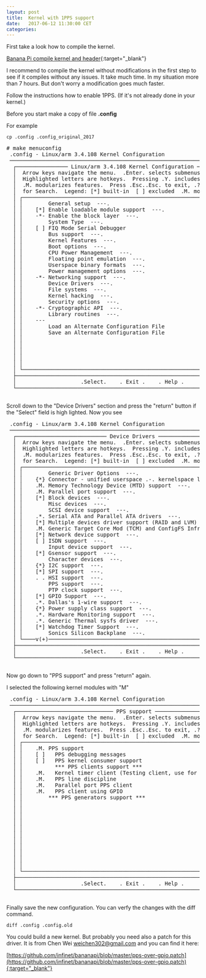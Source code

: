 ```yaml
---
layout: post
title:  Kernel with 1PPS support
date:   2017-06-12 11:30:00 CET
categories:
---
```


First take a look how to compile the kernel.

[Banana Pi compile kernel and header](/2016/01/01/bananapi-compile-kernel.html){:target="_blank"}


I recommend to compile the kernel without modifications in the first step to see if it compiles without any issues. It take much time. In my situation more than 7 hours. But don't worry a modification goes much faster.

Follow the instructions how to enable 1PPS. (If it's not already done in your kernel.)

Before you start make a copy of file <b>.config</b>

For example

    cp .config .config_original_2017

<pre>
# make menuconfig
 .config - Linux/arm 3.4.108 Kernel Configuration
 ──────────────────────────────────────────────────────────────────────────────
  ┌──────────────── Linux/arm 3.4.108 Kernel Configuration ─────────────────┐
  │  Arrow keys navigate the menu.  .Enter. selects submenus ---..          │  
  │  Highlighted letters are hotkeys.  Pressing .Y. includes, .N. excludes, │  
  │  .M. modularizes features.  Press .Esc..Esc. to exit, .?. for Help,     │  
  │  for Search.  Legend: [*] built-in  [ ] excluded  .M. module  . .       │  
  │ ┌─────────────────────────────────────────────────────────────────────┐ │  
  │ │        General setup  ---.                                          │ │  
  │ │    [*] Enable loadable module support  ---.                         │ │  
  │ │    -*- Enable the block layer  ---.                                 │ │  
  │ │        System Type  ---.                                            │ │  
  │ │    [ ] FIQ Mode Serial Debugger                                     │ │  
  │ │        Bus support  ---.                                            │ │  
  │ │        Kernel Features  ---.                                        │ │  
  │ │        Boot options  ---.                                           │ │  
  │ │        CPU Power Management  ---.                                   │ │  
  │ │        Floating point emulation  ---.                               │ │  
  │ │        Userspace binary formats  ---.                               │ │  
  │ │        Power management options  ---.                               │ │  
  │ │    -*- Networking support  ---.                                     │ │  
  │ │        Device Drivers  ---.                                         │ │  
  │ │        File systems  ---.                                           │ │  
  │ │        Kernel hacking  ---.                                         │ │  
  │ │        Security options  ---.                                       │ │  
  │ │    -*- Cryptographic API  ---.                                      │ │  
  │ │        Library routines  ---.                                       │ │  
  │ │    ---                                                              │ │  
  │ │        Load an Alternate Configuration File                         │ │  
  │ │        Save an Alternate Configuration File                         │ │  
  │ │                                                                     │ │  
  │ │                                                                     │ │  
  │ │                                                                     │ │  
  │ │                                                                     │ │  
  │ │                                                                     │ │  
  │ └─────────────────────────────────────────────────────────────────────┘ │  
  ├─────────────────────────────────────────────────────────────────────────┤  
  │                    .Select.    . Exit .    . Help .                     │  
  └─────────────────────────────────────────────────────────────────────────┘  

</pre>

Scroll down to the "Device Drivers" section and press the "return" button if the "Select" field is high lighted. Now you see

<pre>
 .config - Linux/arm 3.4.108 Kernel Configuration
 ──────────────────────────────────────────────────────────────────────────────
  ┌──────────────────────────── Device Drivers ─────────────────────────────┐
  │  Arrow keys navigate the menu.  .Enter. selects submenus ---..          │  
  │  Highlighted letters are hotkeys.  Pressing .Y. includes, .N. excludes, │  
  │  .M. modularizes features.  Press .Esc..Esc. to exit, .?. for Help, ./. │  
  │  for Search.  Legend: [*] built-in  [ ] excluded  .M. module  . .       │  
  │ ┌─────────────────────────────────────────────────────────────────────┐ │  
  │ │        Generic Driver Options  ---.                                 │ │  
  │ │    {*} Connector - unified userspace .-. kernelspace linker  ---.   │ │  
  │ │    .M. Memory Technology Device (MTD) support  ---.                 │ │  
  │ │    .M. Parallel port support  ---.                                  │ │  
  │ │    [*] Block devices  ---.                                          │ │  
  │ │        Misc devices  ---.                                           │ │  
  │ │        SCSI device support  ---.                                    │ │  
  │ │    .*. Serial ATA and Parallel ATA drivers  ---.                    │ │  
  │ │    [*] Multiple devices driver support (RAID and LVM)  ---.         │ │  
  │ │    .M. Generic Target Core Mod (TCM) and ConfigFS Infrastructure  --│ │  
  │ │    [*] Network device support  ---.                                 │ │  
  │ │    [ ] ISDN support  ---.                                           │ │  
  │ │        Input device support  ---.                                   │ │  
  │ │    [*] Gsensor support  ---.                                        │ │  
  │ │        Character devices  ---.                                      │ │  
  │ │    {*} I2C support  ---.                                            │ │  
  │ │    [*] SPI support  ---.                                            │ │  
  │ │    . . HSI support  ---.                                            │ │  
  │ │        PPS support  ---.                                            │ │  
  │ │        PTP clock support  ---.                                      │ │  
  │ │    [*] GPIO Support  ---.                                           │ │  
  │ │    .*. Dallas's 1-wire support  ---.                                │ │  
  │ │    {*} Power supply class support  ---.                             │ │  
  │ │    .*. Hardware Monitoring support  ---.                            │ │  
  │ │    .*. Generic Thermal sysfs driver  ---.                           │ │  
  │ │    [*] Watchdog Timer Support  ---.                                 │ │  
  │ │        Sonics Silicon Backplane  ---.                               │ │  
  │ └────v(+)─────────────────────────────────────────────────────────────┘ │  
  ├─────────────────────────────────────────────────────────────────────────┤  
  │                    .Select.    . Exit .    . Help .                     │  
  └─────────────────────────────────────────────────────────────────────────┘  

</pre>

Now go down to "PPS support" and press "return" again.

I selected the following kernel modules with "M"

<pre>
 .config - Linux/arm 3.4.108 Kernel Configuration
 ──────────────────────────────────────────────────────────────────────────────
  ┌────────────────────────────── PPS support ──────────────────────────────┐
  │  Arrow keys navigate the menu.  .Enter. selects submenus ---..          │  
  │  Highlighted letters are hotkeys.  Pressing .Y. includes, .N. excludes, │  
  │  .M. modularizes features.  Press .Esc..Esc. to exit, .?. for Help, ./. │  
  │  for Search.  Legend: [*] built-in  [ ] excluded  .M. module  . .       │  
  │ ┌─────────────────────────────────────────────────────────────────────┐ │  
  │ │    .M. PPS support                                                  │ │  
  │ │    [ ]   PPS debugging messages                                     │ │  
  │ │    [ ]   PPS kernel consumer support                                │ │  
  │ │          *** PPS clients support ***                                │ │  
  │ │    .M.   Kernel timer client (Testing client, use for debug)        │ │  
  │ │    .M.   PPS line discipline                                        │ │  
  │ │    .M.   Parallel port PPS client                                   │ │  
  │ │    .M.   PPS client using GPIO                                      │ │  
  │ │        *** PPS generators support ***                               │ │  
  │ │                                                                     │ │  
  │ │                                                                     │ │  
  │ │                                                                     │ │  
  │ │                                                                     │ │  
  │ │                                                                     │ │  
  │ │                                                                     │ │  
  │ │                                                                     │ │  
  │ │                                                                     │ │  
  │ │                                                                     │ │  
  │ │                                                                     │ │  
  │ │                                                                     │ │  
  │ └─────────────────────────────────────────────────────────────────────┘ │  
  ├─────────────────────────────────────────────────────────────────────────┤  
  │                    .Select.    . Exit .    . Help .                     │  
  └─────────────────────────────────────────────────────────────────────────┘  

</pre>

Finally save the new configuration. You can verfy the changes with the diff command.

    diff .config .config.old

You could build a new kernel. But probably you need also a patch for this driver. It is from Chen Wei weichen302@gmail.com and you can find it here:

[https://github.com/infinet/bananapi/blob/master/pps-over-gpio.patch](https://github.com/infinet/bananapi/blob/master/pps-over-gpio.patch){:target="_blank"}

